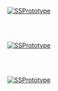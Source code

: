 [![SSPrototype](https://gitlab.com/worawit1/SSPrototype/raw/master/Assets/images/VideoPlaying1View.png)](SSPrototype)

<br><br>

[![SSPrototype](https://gitlab.com/worawit1/SSPrototype/raw/master/Assets/images/VideoPlaying2View.png)](SSPrototype)

<br><br>

[![SSPrototype](https://gitlab.com/worawit1/SSPrototype/raw/master/Assets/images/VideoPlaying3View.png)](SSPrototype)
